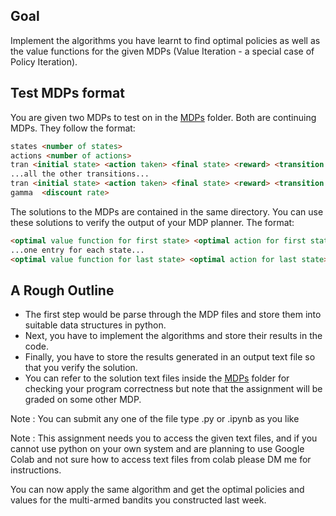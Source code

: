 ## Goal

Implement the algorithms you have learnt to find optimal policies as well as the value functions for the given MDPs (Value Iteration - a special case of Policy Iteration).

## Test MDPs format

You are given two MDPs to test on in the [MDPs](./MDPs) folder. Both are continuing MDPs. They follow the format:

```html
states <number of states>
actions <number of actions>
tran <initial state> <action taken> <final state> <reward> <transition probability>
...all the other transitions...
tran <initial state> <action taken> <final state> <reward> <transition probability>
gamma  <discount rate>
```

The solutions to the MDPs are contained in the same directory. You can use these solutions to verify the output of your MDP planner. The format:

```html
<optimal value function for first state> <optimal action for first state>
...one entry for each state...
<optimal value function for last state> <optimal action for last state>
```

## A Rough Outline

- The first step would be parse through the MDP files and store them into suitable data structures in python.
- Next, you have to implement the algorithms and store their results in the code.
- Finally, you have to store the results generated in an output text file so that you verify the solution.
- You can refer to the solution text files inside the [MDPs](./MDPs) folder for checking your program correctness but note that the assignment will be graded on some other MDP.

Note : You can submit any one of the file type .py or .ipynb as you like

Note : This assignment needs you to access the given text files, and if you cannot use python on your own system and are planning to use Google Colab and not sure how to access text files from colab please DM me for instructions.

You can now apply the same algorithm and get the optimal policies and values for the multi-armed bandits you constructed last week.
